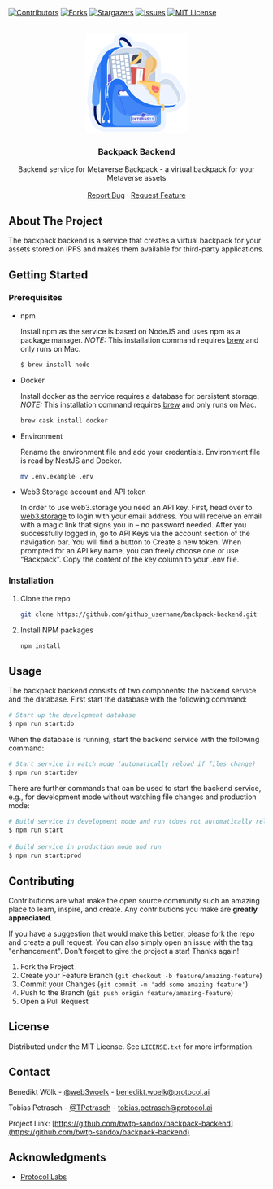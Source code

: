 <div id="top"></div>
<!--
*** Thanks for checking out the Best-README-Template. If you have a suggestion
*** that would make this better, please fork the repo and create a pull request
*** or simply open an issue with the tag "enhancement".
*** Don't forget to give the project a star!
*** Thanks again! Now go create something AMAZING! :D
-->



<!-- PROJECT SHIELDS -->
<!--
*** I'm using markdown "reference style" links for readability.
*** Reference links are enclosed in brackets [ ] instead of parentheses ( ).
*** See the bottom of this document for the declaration of the reference variables
*** for contributors-url, forks-url, etc. This is an optional, concise syntax you may use.
*** https://www.markdownguide.org/basic-syntax/#reference-style-links
-->
[![Contributors][contributors-shield]][contributors-url]
[![Forks][forks-shield]][forks-url]
[![Stargazers][stars-shield]][stars-url]
[![Issues][issues-shield]][issues-url]
[![MIT License][license-shield]][license-url]

<!-- PROJECT LOGO -->
<br />
<div align="center">
  <a href="https://github.com/bwtp-sandox/backpack-backend">
    <img src="images/logo.png" alt="Logo" width="200">
  </a>

<h3 align="center">Backpack Backend</h3>
  <p align="center">
    Backend service for Metaverse Backpack - a virtual backpack for your Metaverse assets
    <br />
    <br />
    <a href="https://github.com/bwtp-sandox/backpack-backend/issues">Report Bug</a>
    ·
    <a href="https://github.com/bwtp-sandox/backpack-backend/issues">Request Feature</a>
  </p>
</div>

<!-- ABOUT THE PROJECT -->
## About The Project

The backpack backend is a service that creates a virtual backpack for your assets stored on IPFS and makes them available for third-party applications.

<!-- GETTING STARTED -->
## Getting Started

### Prerequisites

* npm

  Install npm as the service is based on NodeJS and uses npm as a package manager.
  *NOTE:* This installation command requires [brew](https://brew.sh/) and only runs on Mac.

  ```sh
  $ brew install node
  ```

* Docker

  Install docker as the service requires a database for persistent storage.
  *NOTE:* This installation command requires [brew](https://brew.sh/) and only runs on Mac.

  ```sh
  brew cask install docker
  ```

* Environment

  Rename the environment file and add your credentials. Environment file is read by NestJS and Docker.
  ```sh
  mv .env.example .env
  ```

* Web3.Storage account and API token

  In order to use web3.storage you need an API key. First, head over to [web3.storage](https://web3.storage) to login with your email address. You will receive an email with a magic link that signs you in – no password needed. After you successfully logged in, go to API Keys via the account section of the navigation bar. You will find a button to Create a new token. When prompted for an API key name, you can freely choose one or use “Backpack”. Copy the content of the key column to your .env file.

### Installation

1. Clone the repo
   ```sh
   git clone https://github.com/github_username/backpack-backend.git
   ```
2. Install NPM packages
   ```sh
   npm install
   ```

## Usage

The backpack backend consists of two components: the backend service and the database. First start the database with the following command:
```bash
# Start up the development database
$ npm run start:db
```
When the database is running, start the backend service with the following command:
```bash
# Start service in watch mode (automatically reload if files change)
$ npm run start:dev
```

There are further commands that can be used to start the backend service, e.g., for development mode without watching file changes and production mode:

```bash
# Build service in development mode and run (does not automatically reload)
$ npm run start

# Build service in production mode and run
$ npm run start:prod
```

<!-- CONTRIBUTING -->
## Contributing

Contributions are what make the open source community such an amazing place to learn, inspire, and create. Any contributions you make are **greatly appreciated**.

If you have a suggestion that would make this better, please fork the repo and create a pull request. You can also simply open an issue with the tag "enhancement".
Don't forget to give the project a star! Thanks again!

1. Fork the Project
2. Create your Feature Branch (`git checkout -b feature/amazing-feature`)
3. Commit your Changes (`git commit -m 'add some amazing feature'`)
4. Push to the Branch (`git push origin feature/amazing-feature`)
5. Open a Pull Request

<!-- LICENSE -->
## License

Distributed under the MIT License. See `LICENSE.txt` for more information.

<!-- CONTACT -->
## Contact

Benedikt Wölk - [@web3woelk](https://twitter.com/web3woelk) - benedikt.woelk@protocol.ai

Tobias Petrasch - [@TPetrasch](https://twitter.com/TPetrasch) - tobias.petrasch@protocol.ai

Project Link: [https://github.com/bwtp-sandox/backpack-backend](https://github.com/bwtp-sandox/backpack-backend)

<!-- ACKNOWLEDGMENTS -->
## Acknowledgments

* [Protocol Labs](https://www.protocol.ai)

<!-- MARKDOWN LINKS & IMAGES -->
<!-- https://www.markdownguide.org/basic-syntax/#reference-style-links -->
[contributors-shield]: https://img.shields.io/github/contributors/bwtp-sandox/backpack-backend.svg?style=for-the-badge
[contributors-url]: https://github.com/bwtp-sandox/backpack-backend/graphs/contributors
[forks-shield]: https://img.shields.io/github/forks/bwtp-sandox/backpack-backend.svg?style=for-the-badge
[forks-url]: https://github.com/bwtp-sandox/backpack-backend/network/members
[stars-shield]: https://img.shields.io/github/stars/bwtp-sandox/backpack-backend.svg?style=for-the-badge
[stars-url]: https://github.com/bwtp-sandox/backpack-backend/stargazers
[issues-shield]: https://img.shields.io/github/issues/bwtp-sandox/backpack-backend.svg?style=for-the-badge
[issues-url]: https://github.com/bwtp-sandox/backpack-backend/issues
[license-shield]: https://img.shields.io/github/license/bwtp-sandox/backpack-backend.svg?style=for-the-badge
[license-url]: https://github.com/bwtp-sandox/backpack-backend/blob/master/LICENSE.txt
[product-screenshot]: images/screenshot.png

